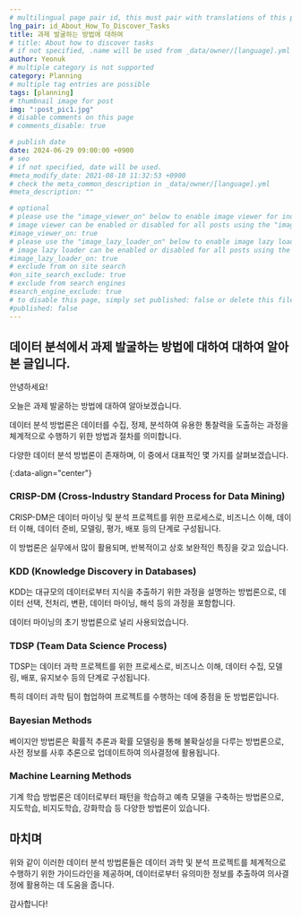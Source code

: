 ```yaml
---
# multilingual page pair id, this must pair with translations of this page. (This name must be unique)
lng_pair: id_About_How_To_Discover_Tasks
title: 과제 발굴하는 방법에 대하여
# title: About how to discover tasks
# if not specified, .name will be used from _data/owner/[language].yml
author: Yeonuk
# multiple category is not supported
category: Planning
# multiple tag entries are possible
tags: [planning]
# thumbnail image for post
img: ":post_pic1.jpg"
# disable comments on this page
# comments_disable: true

# publish date
date: 2024-06-29 09:00:00 +0900
# seo
# if not specified, date will be used.
#meta_modify_date: 2021-08-10 11:32:53 +0900
# check the meta_common_description in _data/owner/[language].yml
#meta_description: ""

# optional
# please use the "image_viewer_on" below to enable image viewer for individual pages or posts (_posts/ or [language]/_posts folders).
# image viewer can be enabled or disabled for all posts using the "image_viewer_posts: true" setting in _data/conf/main.yml.
#image_viewer_on: true
# please use the "image_lazy_loader_on" below to enable image lazy loader for individual pages or posts (_posts/ or [language]/_posts folders).
# image lazy loader can be enabled or disabled for all posts using the "image_lazy_loader_posts: true" setting in _data/conf/main.yml.
#image_lazy_loader_on: true
# exclude from on site search
#on_site_search_exclude: true
# exclude from search engines
#search_engine_exclude: true
# to disable this page, simply set published: false or delete this file
#published: false
---
```


<!-- outline-start -->

## 데이터 분석에서 과제 발굴하는 방법에 대하여 대하여 알아본 글입니다.

안녕하세요!

오늘은 과제 발굴하는 방법에 대하여 알아보겠습니다.

데이터 분석 방법론은 데이터를 수집, 정제, 분석하여 유용한 통찰력을 도출하는 과정을 체계적으로 수행하기 위한 방법과 절차를 의미합니다.

다양한 데이터 분석 방법론이 존재하며, 이 중에서 대표적인 몇 가지를 살펴보겠습니다.

{:data-align="center"}

<!-- outline-end -->

### CRISP-DM (Cross-Industry Standard Process for Data Mining)

CRISP-DM은 데이터 마이닝 및 분석 프로젝트를 위한 프로세스로, 비즈니스 이해, 데이터 이해, 데이터 준비, 모델링, 평가, 배포 등의 단계로 구성됩니다.

이 방법론은 실무에서 많이 활용되며, 반복적이고 상호 보완적인 특징을 갖고 있습니다.

### KDD (Knowledge Discovery in Databases)

KDD는 대규모의 데이터로부터 지식을 추출하기 위한 과정을 설명하는 방법론으로, 데이터 선택, 전처리, 변환, 데이터 마이닝, 해석 등의 과정을 포함합니다.

데이터 마이닝의 초기 방법론으로 널리 사용되었습니다.

### TDSP (Team Data Science Process)

TDSP는 데이터 과학 프로젝트를 위한 프로세스로, 비즈니스 이해, 데이터 수집, 모델링, 배포, 유지보수 등의 단계로 구성됩니다.

특히 데이터 과학 팀이 협업하여 프로젝트를 수행하는 데에 중점을 둔 방법론입니다.

### Bayesian Methods

베이지안 방법론은 확률적 추론과 확률 모델링을 통해 불확실성을 다루는 방법론으로, 사전 정보를 사후 추론으로 업데이트하여 의사결정에 활용됩니다.

### Machine Learning Methods

기계 학습 방법론은 데이터로부터 패턴을 학습하고 예측 모델을 구축하는 방법론으로, 지도학습, 비지도학습, 강화학습 등 다양한 방법론이 있습니다.

## 마치며

위와 같이 이러한 데이터 분석 방법론들은 데이터 과학 및 분석 프로젝트를 체계적으로 수행하기 위한 가이드라인을 제공하며, 데이터로부터 유의미한 정보를 추출하여 의사결정에 활용하는 데 도움을 줍니다.

감사합니다!
